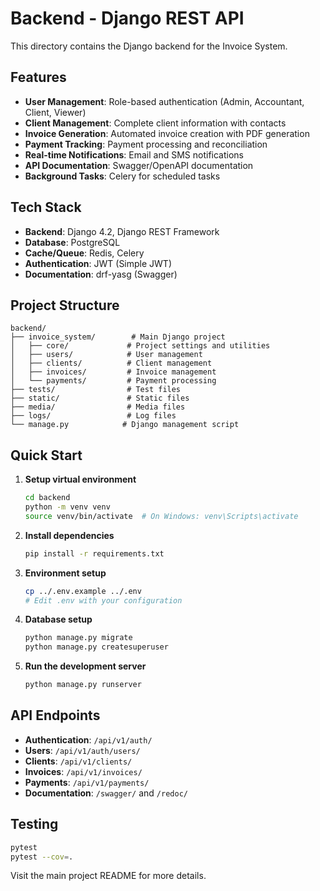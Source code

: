 # Backend - Django REST API

This directory contains the Django backend for the Invoice System.

## Features

- **User Management**: Role-based authentication (Admin, Accountant, Client, Viewer)
- **Client Management**: Complete client information with contacts
- **Invoice Generation**: Automated invoice creation with PDF generation
- **Payment Tracking**: Payment processing and reconciliation
- **Real-time Notifications**: Email and SMS notifications
- **API Documentation**: Swagger/OpenAPI documentation
- **Background Tasks**: Celery for scheduled tasks

## Tech Stack

- **Backend**: Django 4.2, Django REST Framework
- **Database**: PostgreSQL
- **Cache/Queue**: Redis, Celery
- **Authentication**: JWT (Simple JWT)
- **Documentation**: drf-yasg (Swagger)

## Project Structure

```
backend/
├── invoice_system/        # Main Django project
│   ├── core/             # Project settings and utilities
│   ├── users/            # User management
│   ├── clients/          # Client management
│   ├── invoices/         # Invoice management
│   └── payments/         # Payment processing
├── tests/                # Test files
├── static/               # Static files
├── media/                # Media files
├── logs/                 # Log files
└── manage.py            # Django management script
```

## Quick Start

1. **Setup virtual environment**
   ```bash
   cd backend
   python -m venv venv
   source venv/bin/activate  # On Windows: venv\Scripts\activate
   ```

2. **Install dependencies**
   ```bash
   pip install -r requirements.txt
   ```

3. **Environment setup**
   ```bash
   cp ../.env.example ../.env
   # Edit .env with your configuration
   ```

4. **Database setup**
   ```bash
   python manage.py migrate
   python manage.py createsuperuser
   ```

5. **Run the development server**
   ```bash
   python manage.py runserver
   ```

## API Endpoints

- **Authentication**: `/api/v1/auth/`
- **Users**: `/api/v1/auth/users/`
- **Clients**: `/api/v1/clients/`
- **Invoices**: `/api/v1/invoices/`
- **Payments**: `/api/v1/payments/`
- **Documentation**: `/swagger/` and `/redoc/`

## Testing

```bash
pytest
pytest --cov=.
```

Visit the main project README for more details.
